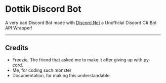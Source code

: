# Dottik Discord Bot

A very bad Discord Bot made with [Discord.Net](https://github.com/discord-net/Discord.Net) a Unofficial Discord C# Bot API Wrapper!


--------------

## **Credits**

  - Freezie, The friend that asked me to make it after giving up with py-cord.
  - Me, for coding such monster
  - Documentation, for making this understandable.